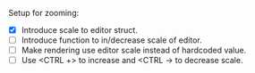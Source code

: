 Setup for zooming:

  - [x] Introduce scale to editor struct.
  - [ ] Introduce function to in/decrease scale of editor.
  - [ ] Make rendering use editor scale instead of hardcoded value.
  - [ ] Use <CTRL +> to increase and <CTRL -> to decrease scale.
